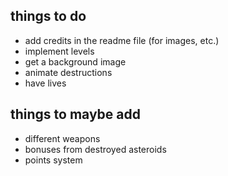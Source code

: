 things to do
-----
- add credits in the readme file (for images, etc.)
- implement levels
- get a background image
- animate destructions
- have lives


things to maybe add
----
- different weapons
- bonuses from destroyed asteroids
- points system

